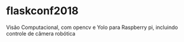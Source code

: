# flaskconf2018

Visão Computacional, com opencv e Yolo para Raspberry pi, incluindo controle de câmera robótica
